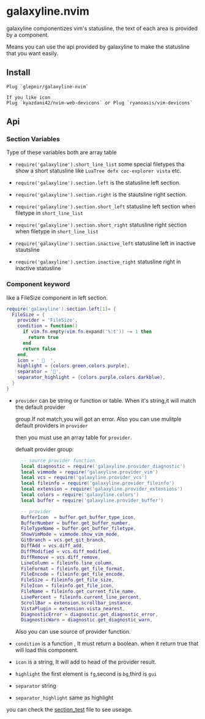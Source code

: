 # galaxyline.nvim

galaxyline componentizes vim's statusline, the text of each area is provided by a component.

Means you can use the api provided by galaxyline to make the statusline that you want easily.

## Install

```vim
Plug `glepnir/galaxyline-nvim`

If you like icon
Plug `kyazdani42/nvim-web-devicons` or Plug `ryanoasis/vim-devicons`
```

## Api

### Section Variables

Type of these variables both are array table

- `require('galaxyline').short_line_list`  some special filetypes tha show a short statusline like 
  `LuaTree defx coc-explorer vista` etc.

- `require('galaxyline').section.left` is the statusline left section.

- `require('galaxyline').section.right` is the stautsline right section.

- `require('galaxyline').section.short_left` statusline left section when filetype in `short_line_list`

- `require('galaxyline').section.short_right` statusline right section when filetype in `short_line_list`

- `require('galaxyline').section.inactive_left` statusline left in inactive stautsline

- `require('galaxyline').section.inactive_right` statusline right in inactive statusline


### Component keyword

like a FileSize component in left section.

```lua
require('galaxyline').section.left[1]= {
  FileSize = {
    provider = 'FileSize',
    condition = function()
      if vim.fn.empty(vim.fn.expand('%:t')) ~= 1 then
        return true
      end
      return false
    end,
    icon = '   ',
    highlight = {colors.green,colors.purple},
    separator = '',
    separator_highlight = {colors.purple,colors.darkblue},
  }
}
```
- `provider` can be string or function or table. When it's string,it will match the default provider

  group.If not match,you will got an error. Also you can use mulitple default providers in `provider`

  then you must use an array table for `provider`.

  defualt provider group:

  ```lua
    -- source provider function
    local diagnostic = require('galaxyline.provider_diagnostic')
    local vimmode = require('galaxyline.provider_vim')
    local vcs = require('galaxyline.provider_vcs')
    local fileinfo = require('galaxyline.provider_fileinfo')
    local extension = require('galaxyline.provider_extensions')
    local colors = require('galaxyline.colors')
    local buffer = require('galaxyline.provider_buffer')

    -- provider 
    BufferIcon  = buffer.get_buffer_type_icon,
    BufferNumber = buffer.get_buffer_number,
    FileTypeName = buffer.get_buffer_filetype,
    ShowVimMode = vimmode.show_vim_mode,
    GitBranch = vcs.get_git_branch,
    DiffAdd = vcs.diff_add,
    DiffModified = vcs.diff_modified,
    DiffRemove = vcs.diff_remove,
    LineColumn = fileinfo.line_column,
    FileFormat = fileinfo.get_file_format,
    FileEncode = fileinfo.get_file_encode,
    FileSize = fileinfo.get_file_size,
    FileIcon = fileinfo.get_file_icon,
    FileName = fileinfo.get_current_file_name,
    LinePercent = fileinfo.current_line_percent,
    ScrollBar = extension.scrollbar_instance,
    VistaPlugin = extension.vista_nearest,
    DiagnosticError = diagnostic.get_diagnostic_error,
    DiagnosticWarn = diagnostic.get_diagnostic_warn,
  ```
  Also you can use source of provider  function.

- `condition` is a function , It must return a boolean. when it return true that will load this
  component.

- `icon` is a string, It will add to head of the provider result.

- `highlight` the first element is `fg`,second is `bg`,third is `gui`

- `separator` string

- `separator_highlight` same as highlight


you can check the [section_test](./section_test.lua) file to see useage.
